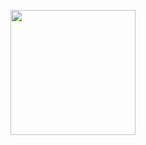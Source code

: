 <p align="center">
  <a href="https://code-world-no-blanket.github.io/" target="_blank"><img width="200" src="https://code-world-no-blanket.github.io/files/img/codeworld-Logo-Color.png"></a>
</p>
